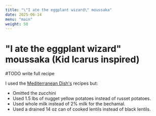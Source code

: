 ```yaml
---
title: "\"I ate the eggplant wizard\" moussaka"
date: 2025-06-14
menu: "main"
weight: 50
---
```


# "I ate the eggplant wizard" moussaka (Kid Icarus inspired)

#TODO write full recipe

I used the [Mediterranean Dish's](https://www.themediterraneandish.com/vegetarian-moussaka-recipe/) recipes but:
* Omitted the zucchini
* Used 1.5 lbs of nugget yellow potatoes instead of russet potatoes.
* Used whole milk instead of 2% milk for the bechamal.
* Used a drained 14 oz can of cooked lentils instead of black lentils.